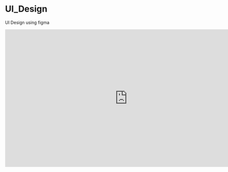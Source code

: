 # UI_Design
UI Design using figma


<iframe style="border: 1px solid rgba(0, 0, 0, 0.1);" width="800" height="450" src="https://www.figma.com/embed?embed_host=share&url=https%3A%2F%2Fwww.figma.com%2Fproto%2FzI1TIeO6pJReuoXEP4lstj%2FSign_up%3Fnode-id%3D23-3%26scaling%3Dscale-down%26page-id%3D0%253A1" allowfullscreen></iframe>
